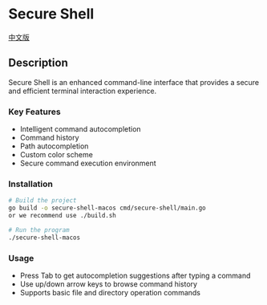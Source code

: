 # Secure Shell

[中文版](README.md)

## Description

Secure Shell is an enhanced command-line interface that provides a secure and efficient terminal interaction experience.

### Key Features
- Intelligent command autocompletion
- Command history
- Path autocompletion
- Custom color scheme
- Secure command execution environment

### Installation

```bash
# Build the project
go build -o secure-shell-macos cmd/secure-shell/main.go
or we recommend use ./build.sh

# Run the program
./secure-shell-macos
```

### Usage
- Press Tab to get autocompletion suggestions after typing a command
- Use up/down arrow keys to browse command history
- Supports basic file and directory operation commands